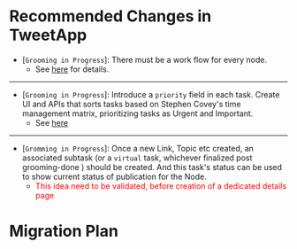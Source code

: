 # Recommended Changes in TweetApp

- [`Grooming in Progress`]: There must be a work flow for every node.
    - See [here](./workflow_integration/index.md) for
      details.

---

- [`Grooming in Progress`]: Introduce a `priority` field in each task. Create UI and APIs that sorts tasks based on
  Stephen Covey's time management matrix,
  prioritizing tasks as Urgent and Important.
    - See [here](./tasks_prioritization/index.md)

---

- [`Gromming in Progress`]: Once a new Link, Topic etc created, an associated subtask (or a `virtual` task, whichever
  finalized post grooming-done ) should be created. And this task's status can be used to show current status of
  publication for the Node.
    - <span style="color:red">This idea need to be validated, before creation of a dedicated details page</span>

# Migration Plan